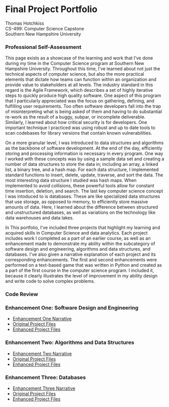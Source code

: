 # Final Project Portfolio
Thomas Hotchkiss  
CS-499: Computer Science Capstone  
Southern New Hampshire University

### Professional Self-Assessment
This page exists as a showcase of the learning and work that I’ve done during my time in the Computer Science program at Southern New Hampshire University.  Throughout this time, I’ve learned about not just the technical aspects of computer science, but also the more practical elements that dictate how teams can function within an organization and provide value to stakeholders at all levels.  The industry standard in this regard is the Agile Framework, which describes a set of highly iterative steps to quickly produce high quality software.  One aspect of this program that I particularly appreciated was the focus on gathering, defining, and fulfilling user requirements.  Too often software developers fall into the trap of misinterpreting what is being asked of them and having to do substantial re-work as the result of a buggy, subpar, or incomplete deliverable.  Similarly, I learned about how critical security is for developers.  One important technique I practiced was using robust and up to date tools to scan codebases for library versions that contain known vulnerabilities. 

On a more granular level, I was introduced to data structures and algorithms as the backbone of software development.  At the end of the day, efficiently storing and processing information is necessary in every program.  One way I worked with these concepts was by using a sample data set and creating a number of data structures to store the data in; including an array, a linked list, a binary tree, and a hash map.  For each data structure, I implemented standard functions to insert, delete, update, traverse, and sort the data.  The most interesting data structure I studied was hash maps.  When implemented to avoid collisions, these powerful tools allow for constant time insertion, deletion, and search.  The last key computer science concept I was intoduced to is databases.  These are like specialized data structures that use storage, as opposed to memory, to efficiently store massive amounts of data.  Here, I learned about the difference between structured and unstructured databases, as well as variations on the technology like data warehouses and data lakes.

In This portfolio, I've included three projects that highlight my learning and acquired skills in Computer Science and data analytics.  Each project includes work I completed as a part of an earlier course, as well as an enhancement made to demonstrate my ability within the subcategory of software design and engineering, algorithms and data structures, and databases.  I've also given a narrative explanation of each project and its corresponding enhancements.  The first and second enhancements were performed on a text-based game that was written in Python and created as a part of the first course in the computer science program.  I included it, because it clearly illustrates the level of improvement in my ability design and write code to solve complex problems.


### Code Review


### Enhancement One: Software Design and Engineering
- [Enhancement One Narrative](EnhancementOne/NarrativeOne.md)
- [Original Project Files](https://github.com/Tomhotch1/Tomhotch1.github.io/tree/main/EnhancementOne/Original%20Project%20Files)
- [Enhanced Project Files](https://github.com/Tomhotch1/Tomhotch1.github.io/tree/main/EnhancementOne/Enhanced%20Files)


### Enhancement Two: Algorithms and Data Structures
- [Enhancement Two Narrative](EnhancementTwo/NarrativeTwo.md)
- [Original Project Files](https://github.com/Tomhotch1/Tomhotch1.github.io/tree/main/EnhancementTwo/Original%20Project%20Files)
- [Enhanced Project Files](https://github.com/Tomhotch1/Tomhotch1.github.io/tree/main/EnhancementTwo/Enhanced%20Files)


### Enhancement Three: Databases
- [Enhancement Three Narrative](EnhancementThree/NarrativeThree.md)
- [Original Project Files](https://github.com/Tomhotch1/Tomhotch1.github.io/tree/main/EnhancementThree/Original%20Project%20Files)
- [Enhanced Project Files](https://github.com/Tomhotch1/Tomhotch1.github.io/tree/main/EnhancementThree/Enhanced%20Files)
